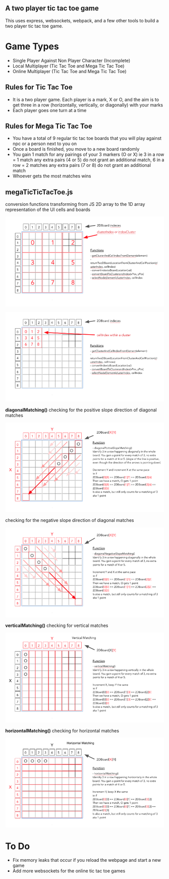 ## A two player tic tac toe game

This uses express, websockets, webpack, and a few other tools to build a two player tic tac toe game.
# Game Types
* Single Player Against Non Player Character (Incomplete)
* Local Multiplayer (Tic Tac Toe and Mega Tic Tac Toe)
* Online Multiplayer (Tic Tac Toe and Mega Tic Tac Toe)
## Rules for Tic Tac Toe
* It is a two player game. Each player is a mark, X or O, and the aim is to get three in a row (horizontally, vertically, or diagonally) with your marks
* Each player goes one turn at a time
## Rules for Mega Tic Tac Toe

* You have a total of 9 regular tic tac toe boards that you will play against npc or a person next to you on
* Once a board is finished, you move to a new board randomly
* You gain 1 match for any pairings of your 3 markers (O or X) ie 3 in a row = 1 match any extra pairs (4 or 5) do not grant an additional match, 6 in a row = 2 matches any extra pairs (7 or 8) do not grant an additional match
* Whoever gets the most matches wins
## megaTicTicTacToe.js
conversion functions transforming from JS 2D array to the 1D array representation of the UI cells and boards

![9 tic tac toe boards stack 3 from left to right and 3 top to bottom. A showing how the boards are clustered](https://raw.githubusercontent.com/ifeLawal/Tic-tac-toe-classified/main/readme-images/Tic_Tac_Board_01.png)

![9 tic tac toe boards stack 3 from left to right and 3 top to bottom. A showing of each cell index](https://raw.githubusercontent.com/ifeLawal/Tic-tac-toe-classified/main/readme-images/Tic_Tac_Board_02.png) 

**diagonalMatching()**
checking for the positive slope direction of diagonal matches

![9 tic tac toe boards stack 3 from left to right and 3 top to bottom. A showing of diagonal negtive slope matching](https://raw.githubusercontent.com/ifeLawal/Tic-tac-toe-classified/main/readme-images/Tic_Tac_Board_03.png) 

checking for the negative slope direction of diagonal matches

![9 tic tac toe boards stack 3 from left to right and 3 top to bottom. A showing of diagonal negtive slope matching](https://raw.githubusercontent.com/ifeLawal/Tic-tac-toe-classified/main/readme-images/Tic_Tac_Board_04.png)

**verticalMatching()**
checking for vertical matches

![9 tic tac toe boards stack 3 from left to right and 3 top to bottom. A showing of vertical matching.](https://raw.githubusercontent.com/ifeLawal/Tic-tac-toe-classified/main/readme-images/Tic_Tac_Board_05.png) 

**horizontalMatching()**
checking for horizontal matches

![9 tic tac toe boards stack 3 from left to right and 3 top to bottom. A showing of horizontal matching.](https://raw.githubusercontent.com/ifeLawal/Tic-tac-toe-classified/main/readme-images/Tic_Tac_Board_06.png)

# To Do
* Fix memory leaks that occur if you reload the webpage and start a new game
* Add more websockets for the online tic tac toe games